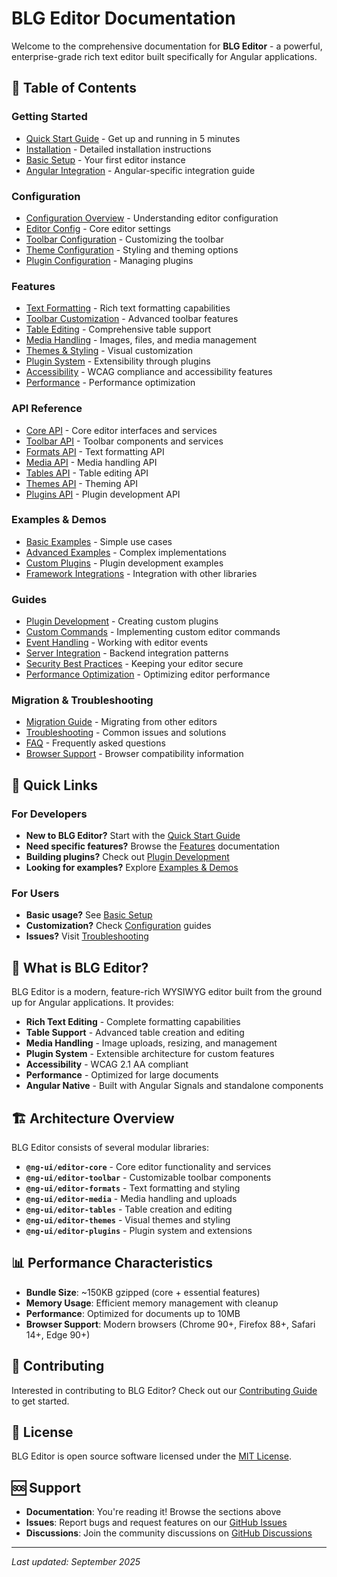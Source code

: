 # BLG Editor Documentation

Welcome to the comprehensive documentation for **BLG Editor** - a powerful, enterprise-grade rich text editor built specifically for Angular applications.

## 📖 Table of Contents

### Getting Started
- [Quick Start Guide](./getting-started/quick-start.md) - Get up and running in 5 minutes
- [Installation](./getting-started/installation.md) - Detailed installation instructions
- [Basic Setup](./getting-started/basic-setup.md) - Your first editor instance
- [Angular Integration](./getting-started/angular-integration.md) - Angular-specific integration guide

### Configuration
- [Configuration Overview](./configuration/overview.md) - Understanding editor configuration
- [Editor Config](./configuration/editor-config.md) - Core editor settings
- [Toolbar Configuration](./configuration/toolbar.md) - Customizing the toolbar
- [Theme Configuration](./configuration/themes.md) - Styling and theming options
- [Plugin Configuration](./configuration/plugins.md) - Managing plugins

### Features
- [Text Formatting](./features/text-formatting/README.md) - Rich text formatting capabilities
- [Toolbar Customization](./features/toolbar/README.md) - Advanced toolbar features
- [Table Editing](./features/tables/README.md) - Comprehensive table support
- [Media Handling](./features/media/README.md) - Images, files, and media management
- [Themes & Styling](./features/themes/README.md) - Visual customization
- [Plugin System](./features/plugins/README.md) - Extensibility through plugins
- [Accessibility](./features/accessibility/README.md) - WCAG compliance and accessibility features
- [Performance](./features/performance/README.md) - Performance optimization

### API Reference
- [Core API](./api-reference/core/README.md) - Core editor interfaces and services
- [Toolbar API](./api-reference/toolbar/README.md) - Toolbar components and services
- [Formats API](./api-reference/formats/README.md) - Text formatting API
- [Media API](./api-reference/media/README.md) - Media handling API
- [Tables API](./api-reference/tables/README.md) - Table editing API
- [Themes API](./api-reference/themes/README.md) - Theming API
- [Plugins API](./api-reference/plugins/README.md) - Plugin development API

### Examples & Demos
- [Basic Examples](./examples/basic/README.md) - Simple use cases
- [Advanced Examples](./examples/advanced/README.md) - Complex implementations
- [Custom Plugins](./examples/custom-plugins/README.md) - Plugin development examples
- [Framework Integrations](./examples/integrations/README.md) - Integration with other libraries

### Guides
- [Plugin Development](./guides/plugin-development.md) - Creating custom plugins
- [Custom Commands](./guides/custom-commands.md) - Implementing custom editor commands
- [Event Handling](./guides/event-handling.md) - Working with editor events
- [Server Integration](./guides/server-integration.md) - Backend integration patterns
- [Security Best Practices](./guides/security.md) - Keeping your editor secure
- [Performance Optimization](./guides/performance-optimization.md) - Optimizing editor performance

### Migration & Troubleshooting
- [Migration Guide](./migration/README.md) - Migrating from other editors
- [Troubleshooting](./troubleshooting/README.md) - Common issues and solutions
- [FAQ](./troubleshooting/faq.md) - Frequently asked questions
- [Browser Support](./troubleshooting/browser-support.md) - Browser compatibility information

## 🚀 Quick Links

### For Developers
- **New to BLG Editor?** Start with the [Quick Start Guide](./getting-started/quick-start.md)
- **Need specific features?** Browse the [Features](./features/) documentation
- **Building plugins?** Check out [Plugin Development](./guides/plugin-development.md)
- **Looking for examples?** Explore [Examples & Demos](./examples/)

### For Users
- **Basic usage?** See [Basic Setup](./getting-started/basic-setup.md)
- **Customization?** Check [Configuration](./configuration/) guides
- **Issues?** Visit [Troubleshooting](./troubleshooting/)

## 🎯 What is BLG Editor?

BLG Editor is a modern, feature-rich WYSIWYG editor built from the ground up for Angular applications. It provides:

- **Rich Text Editing** - Complete formatting capabilities
- **Table Support** - Advanced table creation and editing
- **Media Handling** - Image uploads, resizing, and management
- **Plugin System** - Extensible architecture for custom features
- **Accessibility** - WCAG 2.1 AA compliant
- **Performance** - Optimized for large documents
- **Angular Native** - Built with Angular Signals and standalone components

## 🏗️ Architecture Overview

BLG Editor consists of several modular libraries:

- **`@ng-ui/editor-core`** - Core editor functionality and services
- **`@ng-ui/editor-toolbar`** - Customizable toolbar components
- **`@ng-ui/editor-formats`** - Text formatting and styling
- **`@ng-ui/editor-media`** - Media handling and uploads
- **`@ng-ui/editor-tables`** - Table creation and editing
- **`@ng-ui/editor-themes`** - Visual themes and styling
- **`@ng-ui/editor-plugins`** - Plugin system and extensions

## 📊 Performance Characteristics

- **Bundle Size**: ~150KB gzipped (core + essential features)
- **Memory Usage**: Efficient memory management with cleanup
- **Performance**: Optimized for documents up to 10MB
- **Browser Support**: Modern browsers (Chrome 90+, Firefox 88+, Safari 14+, Edge 90+)

## 🤝 Contributing

Interested in contributing to BLG Editor? Check out our [Contributing Guide](../../contributing/README.md) to get started.

## 📄 License

BLG Editor is open source software licensed under the [MIT License](../../LICENSE.md).

## 🆘 Support

- **Documentation**: You're reading it! Browse the sections above
- **Issues**: Report bugs and request features on our [GitHub Issues](https://github.com/blg/editor/issues)
- **Discussions**: Join the community discussions on [GitHub Discussions](https://github.com/blg/editor/discussions)

---

*Last updated: September 2025*